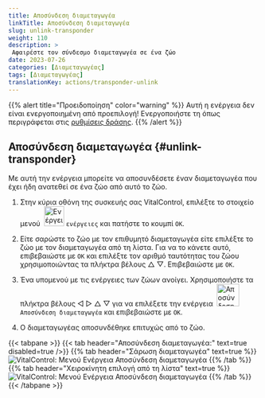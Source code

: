 ```yaml
---
title: Αποσύνδεση διαμεταγωγέα
linkTitle: Αποσύνδεση διαμεταγωγέα
slug: unlink-transponder
weight: 110
description: >
 Αφαιρέστε τον σύνδεσμο διαμεταγωγέα σε ένα ζώο
date: 2023-07-26
categories: [Διαμεταγωγέας]
tags: [Διαμεταγωγέας]
translationKey: actions/transponder-unlink
---
```

{{% alert title="Προειδοποίηση" color="warning" %}}
Αυτή η ενέργεια δεν είναι ενεργοποιημένη από προεπιλογή! Ενεργοποιήστε τη όπως περιγράφεται στις [ρυθμίσεις δράσης](../setting/).
{{% /alert %}}

## Αποσύνδεση διαμεταγωγέα {#unlink-transponder}

Με αυτή την ενέργεια μπορείτε να αποσυνδέσετε έναν διαμεταγωγέα που έχει ήδη ανατεθεί σε ένα ζώο από αυτό το ζώο.

1. Στην κύρια οθόνη της συσκευής σας VitalControl, επιλέξτε το στοιχείο μενού &nbsp;<img src="/icons/actions.svg" width="40" align="bottom" alt="Ενέργειες" /> `ενέργειες` και πατήστε το κουμπί `OK`.

2. Είτε σαρώστε το ζώο με τον επιθυμητό διαμεταγωγέα είτε επιλέξτε το ζώο με τον διαμεταγωγέα από τη λίστα. Για να το κάνετε αυτό, επιβεβαιώστε με `OK` και επιλέξτε τον αριθμό ταυτότητας του ζώου χρησιμοποιώντας τα πλήκτρα βέλους △ ▽. Επιβεβαιώστε με `OK`.

3. Ένα υπομενού με τις ενέργειες των ζώων ανοίγει. Χρησιμοποιήστε τα πλήκτρα βέλους ◁ ▷ △ ▽ για να επιλέξετε την ενέργεια &nbsp;<img src="/icons/actions/unlink-transponder.svg" width="45" align="bottom" alt="Αποσύνδεση διαμεταγωγέα" /> `Αποσύνδεση διαμεταγωγέα` και επιβεβαιώστε με `OK`.

4. Ο διαμεταγωγέας αποσυνδέθηκε επιτυχώς από το ζώο.

{{< tabpane >}}
{{< tab header="Αποσύνδεση διαμεταγωγέα:" text=true disabled=true />}}
{{% tab header="Σάρωση διαμεταγωγέα" text=true %}}
![VitalControl: Μενού Ενέργεια Αποσύνδεση διαμεταγωγέα](../images/unlinktransponder-scan.png "Αποσύνδεση διαμεταγωγέα")
{{% /tab %}}
{{% tab header="Χειροκίνητη επιλογή από τη λίστα" text=true %}}
![VitalControl: Μενού Ενέργεια Αποσύνδεση διαμεταγωγέα](../images/unlinktransponder.png "Αποσύνδεση διαμεταγωγέα")
{{% /tab %}}
{{< /tabpane >}}
